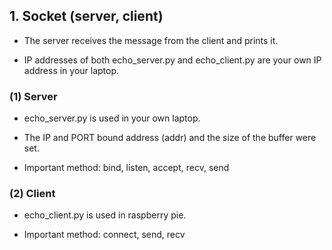 ## 1. Socket (server, client)

+ The server receives the message from the client and prints it.

+ IP addresses of both echo_server.py and echo_client.py are your own IP address in your laptop.

### (1) Server

+ echo_server.py is used in your own laptop.

+ The IP and PORT bound address (addr) and the size of the buffer were set.

+ Important method: bind, listen, accept, recv, send

### (2) Client

+ echo_client.py is used in raspberry pie.

+ Important method: connect, send, recv

